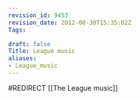 ```yaml
---
revision_id: 9453
revision_date: 2012-08-30T15:35:02Z
Tags:

draft: false
Title: League music
aliases:
- League_music
---
```

#REDIRECT [[The League music]]